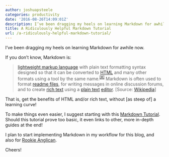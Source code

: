 ```yaml
---
author: joshuapsteele
categories: productivity
date: '2016-08-26T14:09:01Z'
description: I’ve been dragging my heels on learning Markdown for awhile now.
title: A Ridiculously Helpful Markdown Tutorial
url: /a-ridiculously-helpful-markdown-tutorial/
---
```


I’ve been dragging my heels on learning Markdown for awhile now.

If you don’t know, Markdown is:

> [lightweight markup language](https://en.wikipedia.org/wiki/Lightweight_markup_language "Lightweight markup language") with plain text formatting syntax designed so that it can be converted to [HTML](https://en.wikipedia.org/wiki/HTML "HTML") and many other formats using a tool by the same name.<sup class="reference" id="cite_ref-8">[\[8\]](https://en.wikipedia.org/wiki/Markdown#cite_note-8)</sup> Markdown is often used to format [readme files](https://en.wikipedia.org/wiki/README "README"), for writing messages in online discussion forums, and to create [rich text](https://en.wikipedia.org/wiki/Formatted_text "Formatted text") using a [plain text](https://en.wikipedia.org/wiki/Plain_text "Plain text") [editor](https://en.wikipedia.org/wiki/Text_editor "Text editor"). \[Source: [Wikipedia](https://en.wikipedia.org/wiki/Markdown)\]

That is, get the benefits of HTML and/or rich text, without \[as steep of\] a learning curve!

To make things even easier, I suggest starting with this [Markdown](http://www.markdowntutorial.com/)[ Tutorial](http://www.markdowntutorial.com/). Should this tutorial prove too basic, it even links to other, more in-depth guides at the end!

I plan to start implementing Markdown in my workflow for this blog, and also for [Rookie Anglican](http://www.rookieanglican.com/).

Cheers!
